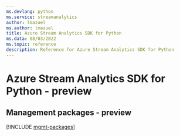```yaml
---
ms.devlang: python
ms.service: streamanalytics
author: lmazuel
ms.author: lmazuel
title: Azure Stream Analytics SDK for Python
ms.data: 08/03/2022
ms.topic: reference
description: Reference for Azure Stream Analytics SDK for Python
---
```

# Azure Stream Analytics SDK for Python - preview

## Management packages - preview
[!INCLUDE [mgmt-packages](stream-analytics-mgmt-index.md)]